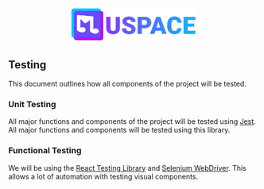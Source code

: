 <h1 align="center">
<a href="./"><img id="header-logo" src="./logo.svg" width="250" alt="MuSpace logo"/></a>
</h1>

<h2>Testing</h2>
<p>This document outlines how all components of the project will be tested.</p>

<h3>Unit Testing</h3>
All major functions and components of the project will be tested using <a href="https://jestjs.io/" target="_blank">Jest</a>. All major functions and components will be tested using this library.

<h3>Functional Testing</h3>
We will be using the <a href="https://testing-library.com/docs/react-testing-library/intro/" target="_blank">React Testing Library</a> and <a href="https://www.selenium.dev/documentation/en/webdriver/" target="_blank">Selenium WebDriver</a>. This allows a lot of automation with testing visual components.
